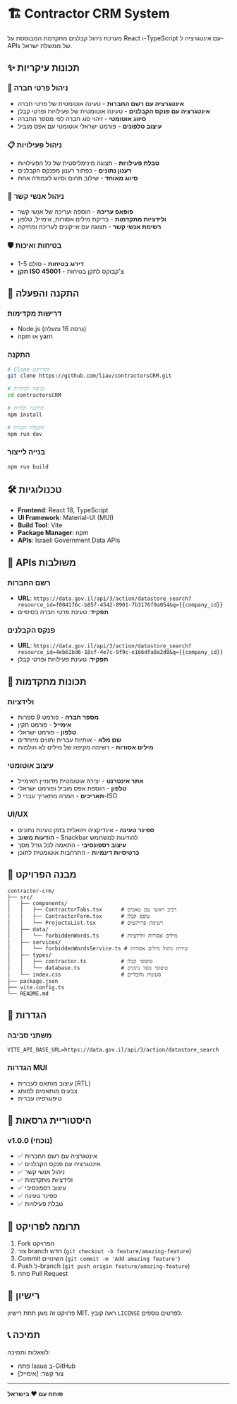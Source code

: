 # 🏗️ Contractor CRM System

מערכת ניהול קבלנים מתקדמת המבוססת על React ו-TypeScript עם אינטגרציה ל-APIs של ממשלת ישראל.

## ✨ תכונות עיקריות

### 🏢 ניהול פרטי חברה
- **אינטגרציה עם רשם החברות** - טעינה אוטומטית של פרטי חברה
- **אינטגרציה עם פנקס הקבלנים** - טעינה אוטומטית של פעילויות ופרטי קבלן
- **סיווג אוטומטי** - זיהוי סוג חברה לפי מספר החברה
- **עיצוב טלפונים** - פורמט ישראלי אוטומטי עם אפס מוביל

### 📋 ניהול פעילויות
- **טבלת פעילויות** - תצוגה מינימליסטית של כל הפעילויות
- **רענון נתונים** - כפתור רענון מפנקס הקבלנים
- **סיווג מאוחד** - שילוב תחום וסיווג לעמודה אחת

### 👥 ניהול אנשי קשר
- **פופאפ עריכה** - הוספה ועריכה של אנשי קשר
- **ולידציות מתקדמות** - בדיקת מילים אסורות, אימייל, טלפון
- **רשימת אנשי קשר** - תצוגה עם אייקונים לעריכה ומחיקה

### 🛡️ בטיחות ואיכות
- **דירוג בטיחות** - סולם 1-5
- **תקן ISO 45001** - צ'קבוקס לתקן בטיחות

## 🚀 התקנה והפעלה

### דרישות מקדימות
- Node.js (גרסה 16 ומעלה)
- npm או yarn

### התקנה
```bash
# Clone הפרויקט
git clone https://github.com/liav/contractorsCRM.git

# כניסה לתיקייה
cd contractorsCRM

# התקנת תלויות
npm install

# הפעלת השרת
npm run dev
```

### בנייה לייצור
```bash
npm run build
```

## 🛠️ טכנולוגיות

- **Frontend**: React 18, TypeScript
- **UI Framework**: Material-UI (MUI)
- **Build Tool**: Vite
- **Package Manager**: npm
- **APIs**: Israeli Government Data APIs

## 📡 APIs משולבות

### רשם החברות
- **URL**: `https://data.gov.il/api/3/action/datastore_search?resource_id=f004176c-b85f-4542-8901-7b3176f9a054&q={{company_id}}`
- **תפקיד**: טעינת פרטי חברה בסיסיים

### פנקס הקבלנים
- **URL**: `https://data.gov.il/api/3/action/datastore_search?resource_id=4eb61bd6-18cf-4e7c-9f9c-e166dfa0a2d8&q={{company_id}}`
- **תפקיד**: טעינת פעילויות ופרטי קבלן

## 🎯 תכונות מתקדמות

### ולידציות
- **מספר חברה** - פורמט 9 ספרות
- **אימייל** - פורמט תקין
- **טלפון** - פורמט ישראלי
- **שם מלא** - אותיות עברית ותווים מיוחדים
- **מילים אסורות** - רשימה מקיפה של מילים לא הולמות

### עיצוב אוטומטי
- **אתר אינטרנט** - יצירה אוטומטית מדומיין האימייל
- **טלפון** - הוספת אפס מוביל ופורמט ישראלי
- **תאריכים** - המרה מתאריך עברי ל-ISO

### UI/UX
- **ספינר טעינה** - אינדיקציה ויזואלית בזמן טעינת נתונים
- **הודעות משוב** - Snackbar להודעות למשתמש
- **עיצוב רספונסיבי** - התאמה לכל גודל מסך
- **כרטיסיות דינמיות** - התרחבות אוטומטית לתוכן

## 📁 מבנה הפרויקט

```
contractor-crm/
├── src/
│   ├── components/
│   │   ├── ContractorTabs.tsx      # רכיב ראשי עם טאבים
│   │   ├── ContractorForm.tsx      # טופס קבלן
│   │   └── ProjectsList.tsx        # רשימת פרויקטים
│   ├── data/
│   │   └── forbiddenWords.ts       # מילים אסורות וולידציות
│   ├── services/
│   │   └── forbiddenWordsService.ts # שירות ניהול מילים אסורות
│   ├── types/
│   │   ├── contractor.ts           # טיפוסי קבלן
│   │   └── database.ts             # טיפוסי מסד נתונים
│   └── index.css                   # סגנונות גלובליים
├── package.json
├── vite.config.ts
└── README.md
```

## 🔧 הגדרות

### משתני סביבה
```env
VITE_API_BASE_URL=https://data.gov.il/api/3/action/datastore_search
```

### הגדרות MUI
- עיצוב מותאם לעברית (RTL)
- צבעים מותאמים למותג
- טיפוגרפיה עברית

## 📝 היסטוריית גרסאות

### v1.0.0 (נוכחי)
- ✅ אינטגרציה עם רשם החברות
- ✅ אינטגרציה עם פנקס הקבלנים
- ✅ ניהול אנשי קשר
- ✅ ולידציות מתקדמות
- ✅ עיצוב רספונסיבי
- ✅ ספינר טעינה
- ✅ טבלת פעילויות

## 🤝 תרומה לפרויקט

1. Fork הפרויקט
2. צור branch חדש (`git checkout -b feature/amazing-feature`)
3. Commit השינויים (`git commit -m 'Add amazing feature'`)
4. Push ל-branch (`git push origin feature/amazing-feature`)
5. פתח Pull Request

## 📄 רישיון

פרויקט זה מוגן תחת רישיון MIT. ראה קובץ `LICENSE` לפרטים נוספים.

## 📞 תמיכה

לשאלות ותמיכה:
- פתח Issue ב-GitHub
- צור קשר: [אימייל]

---

**פותח עם ❤️ בישראל**

